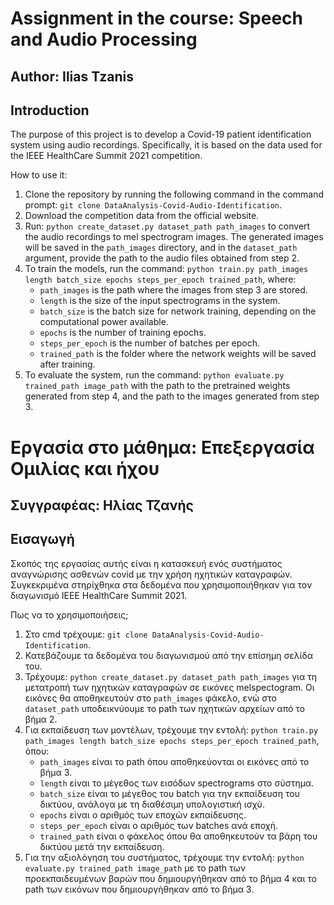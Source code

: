 # Assignment in the course: Speech and Audio Processing
## Author: Ilias Tzanis

## Introduction
The purpose of this project is to develop a Covid-19 patient identification system using audio recordings. Specifically, it is based on the data used for the IEEE HealthCare Summit 2021 competition.

How to use it:
1. Clone the repository by running the following command in the command prompt: `git clone DataAnalysis-Covid-Audio-Identification`.
2. Download the competition data from the official website.
3. Run: `python create_dataset.py dataset_path path_images` to convert the audio recordings to mel spectrogram images. The generated images will be saved in the `path_images` directory, and in the `dataset_path` argument, provide the path to the audio files obtained from step 2.
4. To train the models, run the command: `python train.py path_images length batch_size epochs steps_per_epoch trained_path`, where:
   - `path_images` is the path where the images from step 3 are stored.
   - `length` is the size of the input spectrograms in the system.
   - `batch_size` is the batch size for network training, depending on the computational power available.
   - `epochs` is the number of training epochs.
   - `steps_per_epoch` is the number of batches per epoch.
   - `trained_path` is the folder where the network weights will be saved after training.
5. To evaluate the system, run the command: `python evaluate.py trained_path image_path` with the path to the pretrained weights generated from step 4, and the path to the images generated from step 3.

# Εργασία στο μάθημα: Επεξεργασία Ομιλίας και ήχου
## Συγγραφέας: Ηλίας Τζανής

## Εισαγωγή 
Σκοπός της εργασίας αυτής είναι η κατασκευή ενός συστήματος αναγνώρισης ασθενών covid με την χρήση ηχητικών καταγραφών. Συγκεκριμένα στηρίχθηκα στα δεδομένα που χρησιμοποιήθηκαν για τον διαγωνισμό ΙΕΕΕ HealthCare Summit 2021. 

Πως να το χρησιμοποιήσεις;
1. Στο cmd τρέχουμε: `git clone DataAnalysis-Covid-Audio-Identification`.
2. Κατεβάζουμε τα δεδομένα του διαγωνισμού από την επίσημη σελίδα του.
3. Τρέχουμε: `python create_dataset.py dataset_path path_images` για τη μετατροπή των ηχητικών καταγραφών σε εικόνες melspectogram. Οι εικόνες θα αποθηκευτούν στο `path_images` φάκελο, ενώ στο `dataset_path` υποδεικνύουμε το path των ηχητικών αρχείων από το βήμα 2.
4. Για εκπαίδευση των μοντέλων, τρέχουμε την εντολή: `python train.py path_images length batch_size epochs steps_per_epoch trained_path`, όπου:
   - `path_images` είναι το path όπου αποθηκεύονται οι εικόνες από το βήμα 3.
   - `length` είναι το μέγεθος των εισόδων spectrograms στο σύστημα.
   - `batch_size` είναι το μέγεθος του batch για την εκπαίδευση του δικτύου, ανάλογα με τη διαθέσιμη υπολογιστική ισχύ.
   - `epochs` είναι ο αριθμός των εποχών εκπαίδευσης.
   - `steps_per_epoch` είναι ο αριθμός των batches ανά εποχή.
   - `trained_path` είναι ο φάκελος όπου θα αποθηκευτούν τα βάρη του δικτύου μετά την εκπαίδευση.
5. Για την αξιολόγηση του συστήματος, τρέχουμε την εντολή: `python evaluate.py trained_path image_path` με το path των προεκπαιδευμένων βαρών που δημιουργήθηκαν από το βήμα 4 και το path των εικόνων που δημιουργήθηκαν από το βήμα 3.
